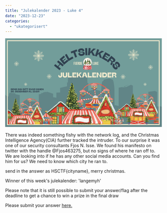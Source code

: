 ```yaml
---
title: "Julekalender 2023 - Luke 4"
date: "2023-12-23"
categories: 
  - "ukategorisert"
---
```



![Luke 4bilde](/public/julekalender/luke4.png)

There was indeed something fishy with the network log, and the Christmas Intelligence Agency(CIA) further tracked the intruder. To our surprise it was one of our security consultants Fjos N. Isse. We found his manifesto on twitter with the handle @Fjos463275, but no signs of where he ran off to. We are looking into if he has any other social media accounts. 
Can you find him for us? We need to know which city he ran to.

send in the answer as HSCTF{cityname}, merry christmas.

Winner of this week's julekalender: 'langemyh'

Please note that it is still possible to submit your answer/flag after the deadline to get a chance to win a prize in the final draw

Please submit your answer [here.](https://forms.gle/TYqaV2CrYozdDApw9)
